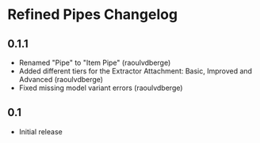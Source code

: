 # Refined Pipes Changelog

## 0.1.1
- Renamed "Pipe" to "Item Pipe" (raoulvdberge)
- Added different tiers for the Extractor Attachment: Basic, Improved and Advanced (raoulvdberge)
- Fixed missing model variant errors (raoulvdberge)

## 0.1
- Initial release